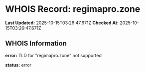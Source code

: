 # WHOIS Record: regimapro.zone

**Last Updated:** 2025-10-15T03:26:47.671Z
**Checked At:** 2025-10-15T03:26:47.671Z

## WHOIS Information

**error:** TLD for "regimapro.zone" not supported

**status:** error

